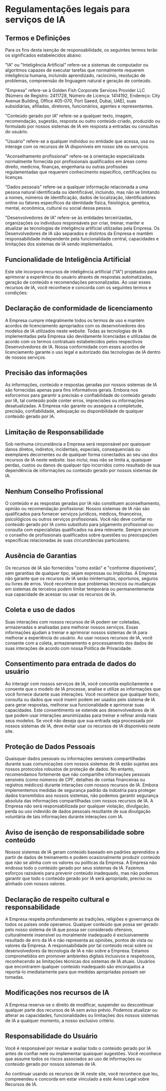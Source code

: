 # Regulamentações legais para serviços de IA

## Termos e Definições

Para os fins desta isenção de responsabilidade, os seguintes termos terão os significados estabelecidos abaixo:

"IA" ou "Inteligência Artificial" refere-se a sistemas de computador ou algoritmos capazes de executar tarefas que normalmente requerem inteligência humana, incluindo aprendizado, raciocínio, resolução de problemas, compreensão de linguagem natural e geração de conteúdo.

"Empresa" refere-se à Golden Fish Corporate Services Provider LLC (Número de Registro: 2411728, Número de Licença: 1414192, Endereço: City Avenue Building, Office 405-070, Port Saeed, Dubai, UAE), suas subsidiárias, afiliadas, diretores, funcionários, agentes e representantes.

"Conteúdo gerado por IA" refere-se a qualquer texto, imagem, recomendação, sugestão, resposta ou outro conteúdo criado, produzido ou formulado por nossos sistemas de IA em resposta a entradas ou consultas do usuário.

"Usuário" refere-se a qualquer indivíduo ou entidade que acessa, usa ou interage com os recursos de IA disponíveis em nosso site ou serviços.

"Aconselhamento profissional" refere-se à orientação especializada normalmente fornecida por profissionais qualificados em áreas como direito, medicina, finanças, engenharia ou outras profissões regulamentadas que requerem conhecimento específico, certificações ou licenças.

"Dados pessoais" refere-se a qualquer informação relacionada a uma pessoa natural identificada ou identificável, incluindo, mas não se limitando a nomes, números de identificação, dados de localização, identificadores online ou fatores específicos da identidade física, fisiológica, genética, mental, econômica, cultural ou social dessa pessoa.

"Desenvolvedores de IA" refere-se às entidades terceirizadas, organizações ou indivíduos responsáveis por criar, treinar, manter e atualizar as tecnologias de inteligência artificial utilizadas pela Empresa. Os Desenvolvedores de IA são separados e distintos da Empresa e mantêm responsabilidade independente pela funcionalidade central, capacidades e limitações dos sistemas de IA sendo implementados.

## Funcionalidade de Inteligência Artificial

Este site incorpora recursos de inteligência artificial ("IA") projetados para aprimorar a experiência do usuário através de respostas automatizadas, geração de conteúdo e recomendações personalizadas. Ao usar esses recursos de IA, você reconhece e concorda com os seguintes termos e condições:

## Declaração de conformidade de licenciamento

A Empresa cumpre integralmente todos os termos de uso e mantém acordos de licenciamento apropriados com os desenvolvedores dos modelos de IA utilizados neste website. Todas as tecnologias de IA implementadas pela Empresa são devidamente licenciadas e utilizadas de acordo com os termos contratuais estabelecidos pelos respectivos Desenvolvedores de IA. Nossa conformidade com esses acordos de licenciamento garante o uso legal e autorizado das tecnologias de IA dentro de nossos serviços.

## Precisão das informações

As informações, conteúdo e respostas geradas por nossos sistemas de IA são fornecidas apenas para fins informativos gerais. Embora nos esforcemos para garantir a precisão e confiabilidade do conteúdo gerado por IA, tal conteúdo pode conter erros, imprecisões ou informações desatualizadas. A Empresa não garante ou assegura a completude, precisão, confiabilidade, adequação ou disponibilidade de qualquer conteúdo gerado por IA.

## Limitação de Responsabilidade

Sob nenhuma circunstância a Empresa será responsável por quaisquer danos diretos, indiretos, incidentais, especiais, consequenciais ou exemplares decorrentes ou de qualquer forma conectados ao seu uso dos recursos de IA neste website. Isso inclui, mas não se limita a, quaisquer perdas, custos ou danos de qualquer tipo incorridos como resultado de sua dependência de informações ou conteúdo gerado por nossos sistemas de IA.

## Nenhum Conselho Profissional

O conteúdo e as respostas geradas por IA não constituem aconselhamento, opinião ou recomendação profissional. Nossos sistemas de IA não são qualificados para fornecer serviços jurídicos, médicos, financeiros, psicológicos ou outros serviços profissionais. Você não deve confiar no conteúdo gerado por IA como substituto para julgamento profissional ou consulta com especialistas qualificados na área relevante. Sempre procure o conselho de profissionais qualificados sobre questões ou preocupações específicas relacionadas às suas circunstâncias particulares.

## Ausência de Garantias

Os recursos de IA são fornecidos "como estão" e "conforme disponíveis", sem garantias de qualquer tipo, sejam expressas ou implícitas. A Empresa não garante que os recursos de IA serão ininterruptos, oportunos, seguros ou livres de erros. Você reconhece que problemas técnicos ou mudanças em sistemas de terceiros podem limitar temporária ou permanentemente sua capacidade de acessar ou usar os recursos de IA.

## Coleta e uso de dados

Suas interações com nossos recursos de IA podem ser coletadas, armazenadas e analisadas para melhorar nossos serviços. Essas informações ajudam a treinar e aprimorar nossos sistemas de IA para melhorar a experiência do usuário. Ao usar nossos recursos de IA, você consente com a coleta, armazenamento e processamento dos dados de suas interações de acordo com nossa Política de Privacidade.

## Consentimento para entrada de dados do usuário

Ao interagir com nossos serviços de IA, você concorda explicitamente e consente que o modelo de IA processe, analise e utilize as informações que você fornece durante suas interações. Você reconhece que qualquer texto, consulta ou dados que você inserir podem ser usados pelo sistema de IA para gerar respostas, melhorar sua funcionalidade e aprimorar suas capacidades. Este consentimento se estende aos desenvolvedores de IA que podem usar interações anonimizadas para treinar e refinar ainda mais seus modelos. Se você não deseja que sua entrada seja processada por nossos sistemas de IA, deve evitar usar os recursos de IA disponíveis neste site.

## Proteção de Dados Pessoais

Quaisquer dados pessoais ou informações sensíveis compartilhadas durante suas comunicações com nossos sistemas de IA estão sujeitas aos nossos protocolos robustos de proteção de dados. No entanto, recomendamos fortemente que não compartilhe informações pessoais sensíveis (como números de CPF, detalhes de contas financeiras ou registros médicos) durante interações com nossos recursos de IA. Embora implementemos medidas de segurança padrão da indústria para proteger dados transmitidos aos nossos sistemas, não podemos garantir segurança absoluta das informações compartilhadas com nossos recursos de IA. A Empresa não será responsabilizada por qualquer violação, divulgação, perda ou uso indevido de dados pessoais resultante de sua divulgação voluntária de tais informações durante interações com IA.

## Aviso de isenção de responsabilidade sobre conteúdo

Nossos sistemas de IA geram conteúdo baseado em padrões aprendidos a partir de dados de treinamento e podem ocasionalmente produzir conteúdo que não se alinha com os valores ou políticas da Empresa. A Empresa não endossa todo o conteúdo gerado por seus sistemas de IA. Fazemos esforços razoáveis para prevenir conteúdo inadequado, mas não podemos garantir que todo o conteúdo gerado por IA será apropriado, preciso ou alinhado com nossos valores.

## Declaração de respeito cultural e responsabilidade

A Empresa respeita profundamente as tradições, religiões e governança de todos os países onde operamos. Qualquer conteúdo que possa ser gerado pelo nosso sistema de IA que possa ser considerado ofensivo, culturalmente insensível ou moralmente inadequado é exclusivamente resultado de erro da IA e não representa as opiniões, pontos de vista ou valores da Empresa. A responsabilidade por tal conteúdo recai sobre os desenvolvedores da tecnologia de IA e não sobre a Empresa. Estamos comprometidos em promover ambientes digitais inclusivos e respeitosos, reconhecendo as limitações técnicas dos sistemas de IA atuais. Usuários que encontrarem qualquer conteúdo inadequado são encorajados a reportá-lo imediatamente para que medidas apropriadas possam ser tomadas.

## Modificações nos recursos de IA

A Empresa reserva-se o direito de modificar, suspender ou descontinuar qualquer parte dos recursos de IA sem aviso prévio. Podemos atualizar ou alterar as capacidades, funcionalidades ou limitações dos nossos sistemas de IA a qualquer momento, a nosso exclusivo critério.

## Responsabilidade do Usuário

Você é responsável por revisar e avaliar todo o conteúdo gerado por IA antes de confiar nele ou implementar quaisquer sugestões. Você reconhece que assume todos os riscos associados ao uso de informações ou conteúdo gerado por nossos sistemas de IA.

Ao continuar usando os recursos de IA neste site, você reconhece que leu, compreendeu e concorda em estar vinculado a este Aviso Legal sobre Recursos de IA.